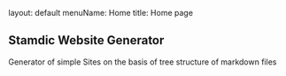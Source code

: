 layout: default
menuName: Home
title: Home page
<!--config-->

## Stamdic Website Generator
Generator of simple Sites on the basis of tree structure of markdown files